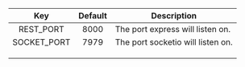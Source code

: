 |   **Key**   | **Default** | **Description**                   |
|:-----------:|:-----------:|-----------------------------------|
|  REST_PORT  |     8000    | The port express will listen on.  |
| SOCKET_PORT |     7979    | The port socketio will listen on. |
|             |             |                                   |
|             |             |                                   |
|             |             |                                   |